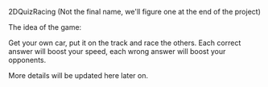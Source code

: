 2DQuizRacing (Not the final name, we'll figure one at the end of the project)

The idea of the game:

Get your own car, put it on the track and race the others. Each correct answer will boost your speed, each wrong answer will boost your opponents.


More details will be updated here later on.
